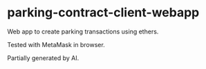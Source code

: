 # parking-contract-client-webapp

Web app to create parking transactions using ethers.

Tested with MetaMask in browser.

Partially generated by AI.
